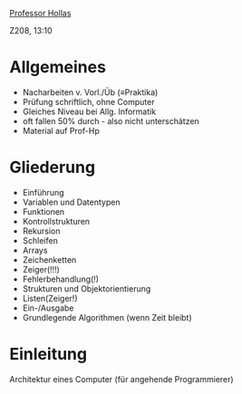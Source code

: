 [Professor Hollas](http://www2.htw-dresden.de/~hollas/)

Z208, 13:10

Allgemeines
===========

* Nacharbeiten v. Vorl./Üb (≡Praktika)
* Prüfung schriftlich, ohne Computer
* Gleiches Niveau bei Allg. Informatik
* oft fallen 50% durch - also nicht unterschätzen
* Material auf Prof-Hp

Gliederung
==========

* Einführung
* Variablen und Datentypen
* Funktionen
* Kontrollstrukturen
* Rekursion
* Schleifen
* Arrays
* Zeichenketten
* Zeiger(!!!)
* Fehlerbehandlung(!)
* Strukturen und Objektorientierung
* Listen(Zeiger!)
* Ein-/Ausgabe
* Grundlegende Algorithmen (wenn Zeit bleibt)

Einleitung
==========

Architektur eines Computer (für angehende Programmierer)


